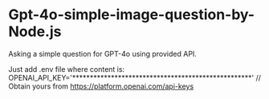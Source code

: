 # Gpt-4o-simple-image-question-by-Node.js
Asking a simple question for GPT-4o using provided API.

Just add .env file where content is:
OPENAI_API_KEY='***************************************************' // Obtain yours from https://platform.openai.com/api-keys
